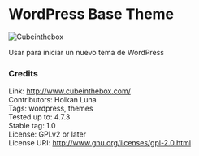 WordPress Base Theme
=============
![Cubeinthebox](http://cubeinthebox.com/wp-content/themes/cube/screenshot.png)

Usar para iniciar un nuevo tema de WordPress

### Credits

Link: http://www.cubeinthebox.com/<br />
Contributors: Holkan Luna<br />
Tags: wordpress, themes<br />
Tested up to: 4.7.3<br />
Stable tag: 1.0<br />
License: GPLv2 or later<br />
License URI: http://www.gnu.org/licenses/gpl-2.0.html<br />
